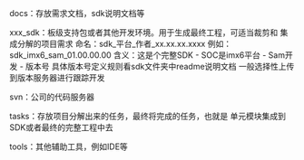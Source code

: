 docs：存放需求文档，sdk说明文档等




xxx_sdk：板级支持包或者其他开发环境。用于生成最终工程，可适当裁剪和
集成分解的项目需求
	命名：sdk_平台_作者_xx.xx.xx.xxxx
	例如：sdk_imx6_sam_01.00.00.00
	含义：这是个完整SDK - SOC是imx6平台 - Sam开发 - 版本号
	具体版本号定义规则看sdk文件夹中readme说明文档
	一般选择性上传到版本服务器进行跟踪开发

	
svn：公司的代码服务器
	
tasks：存放项目分解出来的任务，最终将完成的任务，也就是
单元模块集成到SDK或者最终的完整工程中去




tools：其他辅助工具，例如IDE等